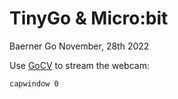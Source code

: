 # TinyGo & Micro:bit

Baerner Go November, 28th 2022

Use [GoCV](https://github.com/hybridgroup/gocv) to stream the webcam:

```bash
capwindow 0
```
